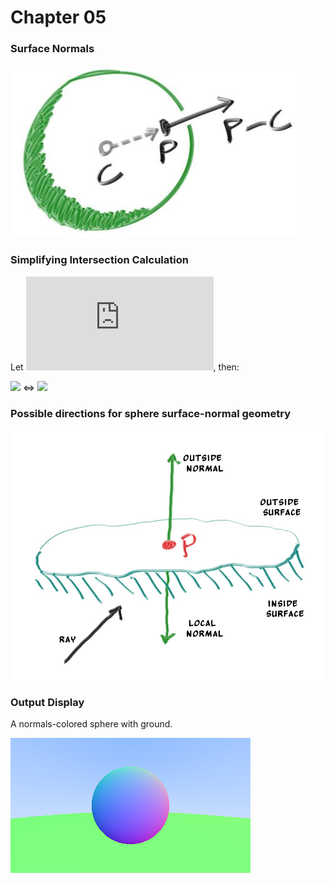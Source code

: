 # Chapter 05

### Surface Normals

![fig.sphere-normal](note%20images/fig.sphere-normal.jpg)



### Simplifying Intersection Calculation

Let ![](http://latex.codecogs.com/gif.latex?b%20=%202%20h), then:

![](http://latex.codecogs.com/gif.latex?\frac{-b%20\pm%20\sqrt{b^2%20-%204a%20c}}{2a}) <=> ![](http://latex.codecogs.com/gif.latex?\frac{-h%20\pm%20\sqrt{h^2%20-%20a%20c}}{a})



### Possible directions for sphere surface-normal geometry

![fig.normal-possibilities](note%20images/fig.normal-possibilities.jpg)



### Output Display

A  normals-colored sphere with ground.

![output](output.png)

